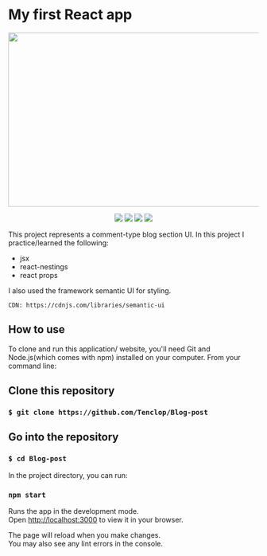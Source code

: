 # My first React app

<p align="center">
<img src="https://user-images.githubusercontent.com/34941191/179358857-d63d3964-3a51-4dad-966a-1aa5cc3b90ec.PNG" width="700" height="350" />
  </p>

 
  <p align="center">
  <img  src="https://img.shields.io/static/v1?message=HTML5&logo=HTML5&labelColor=5c5a5c&color=E34F26&logoColor=E34F26&label=%20&style=plastic">
   <img  src="https://img.shields.io/static/v1?message=css3&logo=css3&labelColor=5c5c5c&color=1572B6&logoColor=1572B6&label=%20&style=plastic">
   <img  src="https://img.shields.io/static/v1?message=JavaScript&logo=JavaScript&labelColor=5c5a5c&color=FEDD00&logoColor=FEDD00&label=%20&style=plastic">
   <img  src="https://img.shields.io/static/v1?message=React&logo=React&labelColor=5c5a5c&color=61DAFB&logoColor=61DAFB&label=%20&style=plastic">
    </p>

This project represents a comment-type blog section UI.
In this project I practice/learned the following:

- jsx
- react-nestings
- react props

I also used the framework semantic UI for styling. 

`CDN: https://cdnjs.com/libraries/semantic-ui`
## How to use

To clone and run this application/ website, you'll need Git and Node.js(which comes with npm) installed on your computer. From your command line: 

## Clone this repository

### `$ git clone https://github.com/Tenclop/Blog-post`

## Go into the repository

### `$ cd Blog-post`

In the project directory, you can run:

### `npm start`

Runs the app in the development mode.\
Open [http://localhost:3000](http://localhost:3000) to view it in your browser.

The page will reload when you make changes.\
You may also see any lint errors in the console.


